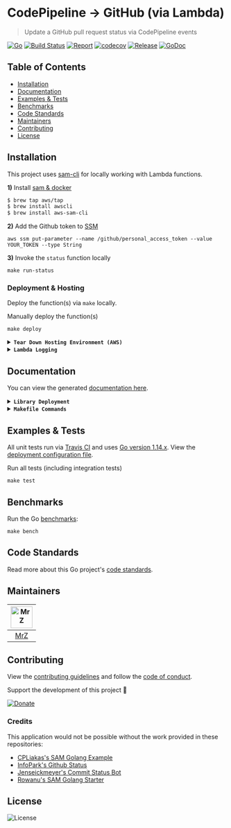 # CodePipeline -> GitHub (via Lambda)
> Update a GitHub pull request status via CodePipeline events

[![Go](https://img.shields.io/github/go-mod/go-version/mrz1836/lambda-codepipeline-github?v=1)](https://golang.org/)
[![Build Status](https://travis-ci.com/mrz1836/lambda-codepipeline-github.svg?branch=master&v=1)](https://travis-ci.com/mrz1836/lambda-codepipeline-github)
[![Report](https://goreportcard.com/badge/github.com/mrz1836/lambda-codepipeline-github?style=flat&v=1)](https://goreportcard.com/report/github.com/mrz1836/lambda-codepipeline-github)
[![codecov](https://codecov.io/gh/mrz1836/lambda-codepipeline-github/branch/master/graph/badge.svg?v=1)](https://codecov.io/gh/mrz1836/lambda-codepipeline-github)
[![Release](https://img.shields.io/github/release-pre/mrz1836/lambda-codepipeline-github.svg?style=flat&v=1)](https://github.com/mrz1836/lambda-codepipeline-github/releases)
[![GoDoc](https://godoc.org/github.com/mrz1836/lambda-codepipeline-github?status.svg&style=flat&v=1)](https://pkg.go.dev/github.com/mrz1836/lambda-codepipeline-github?tab=doc)

## Table of Contents
- [Installation](#installation)
- [Documentation](#documentation)
- [Examples & Tests](#examples--tests)
- [Benchmarks](#benchmarks)
- [Code Standards](#code-standards)
- [Maintainers](#maintainers)
- [Contributing](#contributing)
- [License](#license)

## Installation
This project uses [sam-cli](https://github.com/awslabs/serverless-application-model) for locally working with Lambda functions.

**1)** Install [sam & docker](https://docs.aws.amazon.com/serverless-application-model/latest/developerguide/serverless-sam-cli-install-mac.html)
```bash
$ brew tap aws/tap
$ brew install awscli
$ brew install aws-sam-cli
```

**2)** Add the Github token to [SSM](https://docs.aws.amazon.com/systems-manager/latest/userguide/systems-manager-parameter-store.html)
```shell script
aws ssm put-parameter --name /github/personal_access_token --value YOUR_TOKEN --type String
```

**3)** Invoke the `status` function locally
```shell script
make run-status
```   

### Deployment & Hosting
Deploy the function(s) via `make` locally.

Manually deploy the function(s)
```shell script
make deploy
```

<details>
<summary><strong><code>Tear Down Hosting Environment (AWS)</code></strong></summary>

Remove the Stack(s)
```shell script
make teardown
```   
</details>

<details>
<summary><strong><code>Lambda Logging</code></strong></summary>

View all the logs in [AWS CloudWatch](https://console.aws.amazon.com/cloudwatch/home?region=us-east-1#logsV2:log-groups) via log groups:
```text
/aws/lambda/<app_name>-<stage_name>-<function_name>
```
</details>

## Documentation
You can view the generated [documentation here](https://pkg.go.dev/github.com/mrz1836/lambda-codepipeline-github?tab=doc).

<details>
<summary><strong><code>Library Deployment</code></strong></summary>

[goreleaser](https://github.com/goreleaser/goreleaser) for easy binary or library deployment to Github and can be installed via: `brew install goreleaser`.

The [.goreleaser.yml](.goreleaser.yml) file is used to configure [goreleaser](https://github.com/goreleaser/goreleaser).

Use `make release-snap` to create a snapshot version of the release, and finally `make release` to ship to production.
</details>

<details>
<summary><strong><code>Makefile Commands</code></strong></summary>

View all `makefile` commands
```shell script
make help
```

List of all current commands:
```text
all                            Run multiple pre-configured commands at once
bench                          Run all benchmarks in the Go application
build                          Build the lambda function as a compiled application
clean                          Remove previous builds and any test cache data
clean-mods                     Remove all the Go mod cache
coverage                       Shows the test coverage
deploy                         Build, prepare and deploy
godocs                         Sync the latest tag with GoDocs
help                           Show all commands available
lambda                         Build a compiled version to deploy to Lambda
lint                           Run the Go lint application
package                        Process the CF template and prepare for deployment
release                        Full production release (creates release in Github)
release-test                   Full production test release (everything except deploy)
release-snap                   Test the full release (build binaries)
run-status                     Fires the lambda function
tag                            Generate a new tag and push (IE: tag version=0.0.0)
tag-remove                     Remove a tag if found (IE: tag-remove version=0.0.0)
tag-update                     Update an existing tag to current commit (IE: tag-update version=0.0.0)
teardown                       Deletes the entire stack
test                           Runs vet, lint and ALL tests
test-short                     Runs vet, lint and tests (excludes integration tests)
update                         Update all project dependencies
update-releaser                Update the goreleaser application
vet                            Run the Go vet application
```
</details>

## Examples & Tests
All unit tests run via [Travis CI](https://travis-ci.org/mrz1836/lambda-codepipeline-github) and uses [Go version 1.14.x](https://golang.org/doc/go1.14). View the [deployment configuration file](.travis.yml).

Run all tests (including integration tests)
```shell script
make test
```

## Benchmarks
Run the Go [benchmarks](sanitize_test.go):
```shell script
make bench
```

## Code Standards
Read more about this Go project's [code standards](CODE_STANDARDS.md).

## Maintainers

| [<img src="https://github.com/mrz1836.png" height="50" alt="MrZ" />](https://github.com/mrz1836) |
|:---:|
| [MrZ](https://github.com/mrz1836) |

## Contributing

View the [contributing guidelines](CONTRIBUTING.md) and follow the [code of conduct](CODE_OF_CONDUCT.md).

Support the development of this project 🙏

[![Donate](https://img.shields.io/badge/donate-bitcoin-brightgreen.svg)](https://mrz1818.com/?tab=tips&af=lambda-codepipeline-github)

### Credits
This application would not be possible without the work provided in these repositories: 
- [CPLiakas's SAM Golang Example](https://github.com/cpliakas/aws-sam-golang-example) 
- [InfoPark's Github Status](https://github.com/infopark/lambda-codepipeline-github-status)
- [Jenseickmeyer's Commit Status Bot](https://github.com/jenseickmeyer/github-commit-status-bot) 
- [Rowanu's SAM Golang Starter](https://github.com/rowanu/sam-golang-starter) 

## License

![License](https://img.shields.io/github/license/mrz1836/lambda-codepipeline-github.svg?style=flat&v=1)
